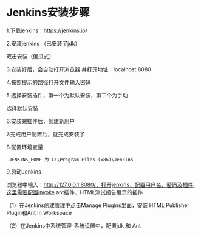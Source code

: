 <!--
 * @Author: Lily
 * @Date: 2021-12-14 10:38:31
 * @LastEditors: Lily
 * @LastEditTime: 2021-12-14 11:39:16
-->
# Jenkins安装步骤

1.下载jenkins：https://jenkins.io/

2.安装jenkins （已安装了jdk）

双击安装（傻瓜式）

3.安装好后，会自动打开浏览器 并打开地址：localhost:8080

4.按照提示的路径打开文件输入密码

5.选择安装插件，第一个为默认安装，第二个为手动

选择默认安装

6.安装完插件后，创建新用户

7.完成用户配置后，就完成安装了

8.配置环境变量

     JENKINS_HOME 为 C:\Program Files (x86)\Jenkins

9.启动Jenkins

浏览器中输入：http://127.0.0.1:8080/，打开jenkins，配置用户名、密码及插件,这里需要配置invoke ant插件、HTML测试报告展示的插件

（1）在Jenkins创建管理中点击Manage Plugins里面，安装 HTML Publisher Plugin和Ant In Workspace

（2）在Jenkins中系统管理-系统设置中，配置jdk 和 Ant